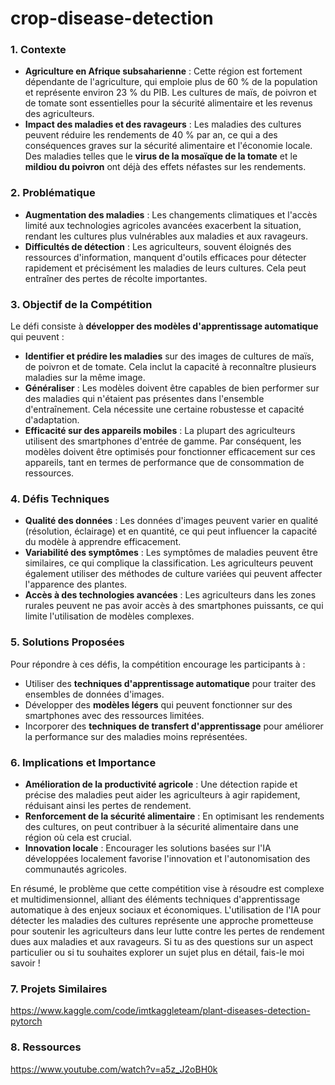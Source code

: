 # crop-disease-detection
### 1. **Contexte**
- **Agriculture en Afrique subsaharienne** : Cette région est fortement dépendante de l'agriculture, qui emploie plus de 60 % de la population et représente environ 23 % du PIB. Les cultures de maïs, de poivron et de tomate sont essentielles pour la sécurité alimentaire et les revenus des agriculteurs.
- **Impact des maladies et des ravageurs** : Les maladies des cultures peuvent réduire les rendements de 40 % par an, ce qui a des conséquences graves sur la sécurité alimentaire et l'économie locale. Des maladies telles que le **virus de la mosaïque de la tomate** et le **mildiou du poivron** ont déjà des effets néfastes sur les rendements.

### 2. **Problématique**
- **Augmentation des maladies** : Les changements climatiques et l'accès limité aux technologies agricoles avancées exacerbent la situation, rendant les cultures plus vulnérables aux maladies et aux ravageurs.
- **Difficultés de détection** : Les agriculteurs, souvent éloignés des ressources d'information, manquent d'outils efficaces pour détecter rapidement et précisément les maladies de leurs cultures. Cela peut entraîner des pertes de récolte importantes.

### 3. **Objectif de la Compétition**
Le défi consiste à **développer des modèles d'apprentissage automatique** qui peuvent :
- **Identifier et prédire les maladies** sur des images de cultures de maïs, de poivron et de tomate. Cela inclut la capacité à reconnaître plusieurs maladies sur la même image.
- **Généraliser** : Les modèles doivent être capables de bien performer sur des maladies qui n'étaient pas présentes dans l'ensemble d'entraînement. Cela nécessite une certaine robustesse et capacité d'adaptation.
- **Efficacité sur des appareils mobiles** : La plupart des agriculteurs utilisent des smartphones d'entrée de gamme. Par conséquent, les modèles doivent être optimisés pour fonctionner efficacement sur ces appareils, tant en termes de performance que de consommation de ressources.

### 4. **Défis Techniques**  
- **Qualité des données** : Les données d'images peuvent varier en qualité (résolution, éclairage) et en quantité, ce qui peut influencer la capacité du modèle à apprendre efficacement.
- **Variabilité des symptômes** : Les symptômes de maladies peuvent être similaires, ce qui complique la classification. Les agriculteurs peuvent également utiliser des méthodes de culture variées qui peuvent affecter l'apparence des plantes.
- **Accès à des technologies avancées** : Les agriculteurs dans les zones rurales peuvent ne pas avoir accès à des smartphones puissants, ce qui limite l'utilisation de modèles complexes.

### 5. **Solutions Proposées**
Pour répondre à ces défis, la compétition encourage les participants à :
- Utiliser des **techniques d'apprentissage automatique** pour traiter des ensembles de données d'images.
- Développer des **modèles légers** qui peuvent fonctionner sur des smartphones avec des ressources limitées.
- Incorporer des **techniques de transfert d'apprentissage** pour améliorer la performance sur des maladies moins représentées.

### 6. **Implications et Importance**
- **Amélioration de la productivité agricole** : Une détection rapide et précise des maladies peut aider les agriculteurs à agir rapidement, réduisant ainsi les pertes de rendement.
- **Renforcement de la sécurité alimentaire** : En optimisant les rendements des cultures, on peut contribuer à la sécurité alimentaire dans une région où cela est crucial.
- **Innovation locale** : Encourager les solutions basées sur l'IA développées localement favorise l'innovation et l'autonomisation des communautés agricoles.

En résumé, le problème que cette compétition vise à résoudre est complexe et multidimensionnel, alliant des éléments techniques d'apprentissage automatique à des enjeux sociaux et économiques. L'utilisation de l'IA pour détecter les maladies des cultures représente une approche prometteuse pour soutenir les agriculteurs dans leur lutte contre les pertes de rendement dues aux maladies et aux ravageurs. Si tu as des questions sur un aspect particulier ou si tu souhaites explorer un sujet plus en détail, fais-le moi savoir !

### 7. **Projets Similaires**
https://www.kaggle.com/code/imtkaggleteam/plant-diseases-detection-pytorch

### 8. **Ressources**
https://www.youtube.com/watch?v=a5z_J2oBH0k

